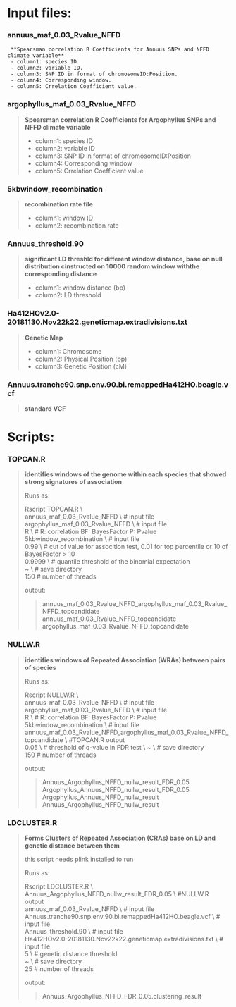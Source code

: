 # Input files:

### annuus_maf_0.03_Rvalue_NFFD
```
 **Spearsman correlation R Coefficients for Annuus SNPs and NFFD climate variable** 
 - column1: species ID 
 - column2: variable ID.
 - column3: SNP ID in format of chromosomeID:Position.
 - column4: Corresponding window.
 - column5: Crrelation Coefficient value.
```

### argophyllus_maf_0.03_Rvalue_NFFD

> **Spearsman correlation R Coefficients for Argophyllus SNPs and NFFD climate variable**
> - column1: species ID
> - column2: variable ID
> - column3: SNP ID in format of chromosomeID:Position
> - column4: Corresponding window
> - column5: Crrelation Coefficient value

### 5kbwindow_recombination

> **recombination rate file**
>  - column1: window ID
>  - column2: recombination rate

### Annuus_threshold.90

> **significant LD threshld for different window distance, base on null distribution cinstructed on 10000 random window withthe corresponding distance**
>  - column1: window distance (bp)
>  - column2: LD threshold

### Ha412HOv2.0-20181130.Nov22k22.geneticmap.extradivisions.txt

> **Genetic Map**
> - column1: Chromosome
> - column2: Physical Position (bp)
> - column3: Genetic Position (cM)

### Annuus.tranche90.snp.env.90.bi.remappedHa412HO.beagle.vcf

> **standard VCF**

# Scripts:

### TOPCAN.R

> **identifies windows of the genome within each species that showed strong signatures of association**
>
> Runs as:
> 
> Rscript TOPCAN.R \\\
> annuus_maf_0.03_Rvalue_NFFD \\ # input file\
> argophyllus_maf_0.03_Rvalue_NFFD \\ # input file\
> R \\ # R: correlation BF: BayesFactor P: Pvalue\
> 5kbwindow_recombination \\ # input file\
> 0.99 \\ # cut of value for assocition test, 0.01 for top percentile or 10 of BayesFactor > 10\
> 0.9999 \\ # quantile threshold of the binomial expectation \
> ~ \\ # save directory \
> 150 # number of threads
>
> output:
>
>> annuus_maf_0.03_Rvalue_NFFD_argophyllus_maf_0.03_Rvalue_NFFD_topcandidate
>> annuus_maf_0.03_Rvalue_NFFD_topcandidate
>> argophyllus_maf_0.03_Rvalue_NFFD_topcandidate



### NULLW.R

> **identifies windows of Repeated Association (WRAs) between pairs of species**
>
> Runs as:
>
> Rscript NULLW.R \\\
> annuus_maf_0.03_Rvalue_NFFD \\ # input file\
> argophyllus_maf_0.03_Rvalue_NFFD \\ # input file\
> R \\ # R: correlation BF: BayesFactor P: Pvalue\
> 5kbwindow_recombination \\ # input file\
> annuus_maf_0.03_Rvalue_NFFD_argophyllus_maf_0.03_Rvalue_NFFD_topcandidate \\ #TOPCAN.R output \
> 0.05 \\ # threshold of q-value in FDR test \ 
> ~  \\ # save directory \
> 150 # number of threads
>
> output:
>
>> Annuus_Argophyllus_NFFD_nullw_result_FDR_0.05
>> Argophyllus_Annuus_NFFD_nullw_result_FDR_0.05
>> Argophyllus_Annuus_NFFD_nullw_result
>> Annuus_Argophyllus_NFFD_nullw_result


### LDCLUSTER.R

> **Forms Clusters of Repeated Association (CRAs) base on LD and genetic distance between them**
> 
> this script needs plink installed to run
> 
> Runs as:
>
> Rscript LDCLUSTER.R \\\
> Annuus_Argophyllus_NFFD_nullw_result_FDR_0.05 \\ #NULLW.R output \
> annuus_maf_0.03_Rvalue_NFFD \\ # input file\
> Annuus.tranche90.snp.env.90.bi.remappedHa412HO.beagle.vcf \\ # input file\
> Annuus_threshold.90 \\ # input file\
> Ha412HOv2.0-20181130.Nov22k22.geneticmap.extradivisions.txt \\ # input file\
> 5 \\ # genetic distance threshold \
> ~  \\ # save directory \
> 25 # number of threads
>
> output:
>>
>> Annuus_Argophyllus_NFFD_FDR_0.05.clustering_result
